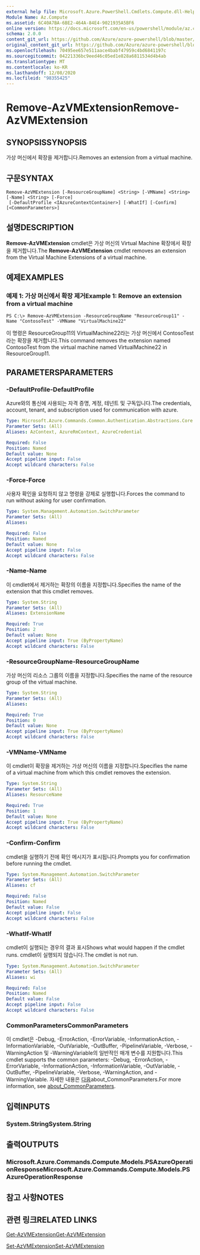 ```yaml
---
external help file: Microsoft.Azure.PowerShell.Cmdlets.Compute.dll-Help.xml
Module Name: Az.Compute
ms.assetid: 6C40A7BA-6BE2-464A-84E4-9021935A5BF6
online version: https://docs.microsoft.com/en-us/powershell/module/az.compute/remove-azvmextension
schema: 2.0.0
content_git_url: https://github.com/Azure/azure-powershell/blob/master/src/Compute/Compute/help/Remove-AzVMExtension.md
original_content_git_url: https://github.com/Azure/azure-powershell/blob/master/src/Compute/Compute/help/Remove-AzVMExtension.md
ms.openlocfilehash: 70495ee657e511aace4babf47959c4bd6841197c
ms.sourcegitcommit: 04221336bc9eed46c05ed1e828a6811534d4b4ab
ms.translationtype: MT
ms.contentlocale: ko-KR
ms.lasthandoff: 12/08/2020
ms.locfileid: "98355425"
---
```

# <span data-ttu-id="1e5b4-101">Remove-AzVMExtension</span><span class="sxs-lookup"><span data-stu-id="1e5b4-101">Remove-AzVMExtension</span></span>

## <span data-ttu-id="1e5b4-102">SYNOPSIS</span><span class="sxs-lookup"><span data-stu-id="1e5b4-102">SYNOPSIS</span></span>
<span data-ttu-id="1e5b4-103">가상 머신에서 확장을 제거합니다.</span><span class="sxs-lookup"><span data-stu-id="1e5b4-103">Removes an extension from a virtual machine.</span></span>

## <span data-ttu-id="1e5b4-104">구문</span><span class="sxs-lookup"><span data-stu-id="1e5b4-104">SYNTAX</span></span>

```
Remove-AzVMExtension [-ResourceGroupName] <String> [-VMName] <String> [-Name] <String> [-Force]
 [-DefaultProfile <IAzureContextContainer>] [-WhatIf] [-Confirm] [<CommonParameters>]
```

## <span data-ttu-id="1e5b4-105">설명</span><span class="sxs-lookup"><span data-stu-id="1e5b4-105">DESCRIPTION</span></span>
<span data-ttu-id="1e5b4-106">**Remove-AzVMExtension** cmdlet은 가상 머신의 Virtual Machine 확장에서 확장을 제거합니다.</span><span class="sxs-lookup"><span data-stu-id="1e5b4-106">The **Remove-AzVMExtension** cmdlet removes an extension from the Virtual Machine Extensions of a virtual machine.</span></span>

## <span data-ttu-id="1e5b4-107">예제</span><span class="sxs-lookup"><span data-stu-id="1e5b4-107">EXAMPLES</span></span>

### <span data-ttu-id="1e5b4-108">예제 1: 가상 머신에서 확장 제거</span><span class="sxs-lookup"><span data-stu-id="1e5b4-108">Example 1: Remove an extension from a virtual machine</span></span>
```
PS C:\> Remove-AzVMExtension -ResourceGroupName "ResourceGroup11" -Name "ContosoTest" -VMName "VirtualMachine22"
```

<span data-ttu-id="1e5b4-109">이 명령은 ResourceGroup11의 VirtualMachine22라는 가상 머신에서 ContosoTest라는 확장을 제거합니다.</span><span class="sxs-lookup"><span data-stu-id="1e5b4-109">This command removes the extension named ContosoTest from the virtual machine named VirtualMachine22 in ResourceGroup11.</span></span>

## <span data-ttu-id="1e5b4-110">PARAMETERS</span><span class="sxs-lookup"><span data-stu-id="1e5b4-110">PARAMETERS</span></span>

### <span data-ttu-id="1e5b4-111">-DefaultProfile</span><span class="sxs-lookup"><span data-stu-id="1e5b4-111">-DefaultProfile</span></span>
<span data-ttu-id="1e5b4-112">Azure와의 통신에 사용되는 자격 증명, 계정, 테넌트 및 구독입니다.</span><span class="sxs-lookup"><span data-stu-id="1e5b4-112">The credentials, account, tenant, and subscription used for communication with azure.</span></span>

```yaml
Type: Microsoft.Azure.Commands.Common.Authentication.Abstractions.Core.IAzureContextContainer
Parameter Sets: (All)
Aliases: AzContext, AzureRmContext, AzureCredential

Required: False
Position: Named
Default value: None
Accept pipeline input: False
Accept wildcard characters: False
```

### <span data-ttu-id="1e5b4-113">-Force</span><span class="sxs-lookup"><span data-stu-id="1e5b4-113">-Force</span></span>
<span data-ttu-id="1e5b4-114">사용자 확인을 요청하지 않고 명령을 강제로 실행합니다.</span><span class="sxs-lookup"><span data-stu-id="1e5b4-114">Forces the command to run without asking for user confirmation.</span></span>

```yaml
Type: System.Management.Automation.SwitchParameter
Parameter Sets: (All)
Aliases:

Required: False
Position: Named
Default value: None
Accept pipeline input: False
Accept wildcard characters: False
```

### <span data-ttu-id="1e5b4-115">-Name</span><span class="sxs-lookup"><span data-stu-id="1e5b4-115">-Name</span></span>
<span data-ttu-id="1e5b4-116">이 cmdlet에서 제거하는 확장의 이름을 지정합니다.</span><span class="sxs-lookup"><span data-stu-id="1e5b4-116">Specifies the name of the extension that this cmdlet removes.</span></span>

```yaml
Type: System.String
Parameter Sets: (All)
Aliases: ExtensionName

Required: True
Position: 2
Default value: None
Accept pipeline input: True (ByPropertyName)
Accept wildcard characters: False
```

### <span data-ttu-id="1e5b4-117">-ResourceGroupName</span><span class="sxs-lookup"><span data-stu-id="1e5b4-117">-ResourceGroupName</span></span>
<span data-ttu-id="1e5b4-118">가상 머신의 리소스 그룹의 이름을 지정합니다.</span><span class="sxs-lookup"><span data-stu-id="1e5b4-118">Specifies the name of the resource group of the virtual machine.</span></span>

```yaml
Type: System.String
Parameter Sets: (All)
Aliases:

Required: True
Position: 0
Default value: None
Accept pipeline input: True (ByPropertyName)
Accept wildcard characters: False
```

### <span data-ttu-id="1e5b4-119">-VMName</span><span class="sxs-lookup"><span data-stu-id="1e5b4-119">-VMName</span></span>
<span data-ttu-id="1e5b4-120">이 cmdlet이 확장을 제거하는 가상 머신의 이름을 지정합니다.</span><span class="sxs-lookup"><span data-stu-id="1e5b4-120">Specifies the name of a virtual machine from which this cmdlet removes the extension.</span></span>

```yaml
Type: System.String
Parameter Sets: (All)
Aliases: ResourceName

Required: True
Position: 1
Default value: None
Accept pipeline input: True (ByPropertyName)
Accept wildcard characters: False
```

### <span data-ttu-id="1e5b4-121">-Confirm</span><span class="sxs-lookup"><span data-stu-id="1e5b4-121">-Confirm</span></span>
<span data-ttu-id="1e5b4-122">cmdlet을 실행하기 전에 확인 메시지가 표시됩니다.</span><span class="sxs-lookup"><span data-stu-id="1e5b4-122">Prompts you for confirmation before running the cmdlet.</span></span>

```yaml
Type: System.Management.Automation.SwitchParameter
Parameter Sets: (All)
Aliases: cf

Required: False
Position: Named
Default value: False
Accept pipeline input: False
Accept wildcard characters: False
```

### <span data-ttu-id="1e5b4-123">-WhatIf</span><span class="sxs-lookup"><span data-stu-id="1e5b4-123">-WhatIf</span></span>
<span data-ttu-id="1e5b4-124">cmdlet이 실행되는 경우의 결과 표시</span><span class="sxs-lookup"><span data-stu-id="1e5b4-124">Shows what would happen if the cmdlet runs.</span></span>
<span data-ttu-id="1e5b4-125">cmdlet이 실행되지 않습니다.</span><span class="sxs-lookup"><span data-stu-id="1e5b4-125">The cmdlet is not run.</span></span>

```yaml
Type: System.Management.Automation.SwitchParameter
Parameter Sets: (All)
Aliases: wi

Required: False
Position: Named
Default value: False
Accept pipeline input: False
Accept wildcard characters: False
```

### <span data-ttu-id="1e5b4-126">CommonParameters</span><span class="sxs-lookup"><span data-stu-id="1e5b4-126">CommonParameters</span></span>
<span data-ttu-id="1e5b4-127">이 cmdlet은 -Debug, -ErrorAction, -ErrorVariable, -InformationAction, -InformationVariable, -OutVariable, -OutBuffer, -PipelineVariable, -Verbose, -WarningAction 및 -WarningVariable의 일반적인 매개 변수를 지원합니다.</span><span class="sxs-lookup"><span data-stu-id="1e5b4-127">This cmdlet supports the common parameters: -Debug, -ErrorAction, -ErrorVariable, -InformationAction, -InformationVariable, -OutVariable, -OutBuffer, -PipelineVariable, -Verbose, -WarningAction, and -WarningVariable.</span></span> <span data-ttu-id="1e5b4-128">자세한 내용은 [다음](http://go.microsoft.com/fwlink/?LinkID=113216)about_CommonParameters.</span><span class="sxs-lookup"><span data-stu-id="1e5b4-128">For more information, see [about_CommonParameters](http://go.microsoft.com/fwlink/?LinkID=113216).</span></span>

## <span data-ttu-id="1e5b4-129">입력</span><span class="sxs-lookup"><span data-stu-id="1e5b4-129">INPUTS</span></span>

### <span data-ttu-id="1e5b4-130">System.String</span><span class="sxs-lookup"><span data-stu-id="1e5b4-130">System.String</span></span>

## <span data-ttu-id="1e5b4-131">출력</span><span class="sxs-lookup"><span data-stu-id="1e5b4-131">OUTPUTS</span></span>

### <span data-ttu-id="1e5b4-132">Microsoft.Azure.Commands.Compute.Models.PSAzureOperationResponse</span><span class="sxs-lookup"><span data-stu-id="1e5b4-132">Microsoft.Azure.Commands.Compute.Models.PSAzureOperationResponse</span></span>

## <span data-ttu-id="1e5b4-133">참고 사항</span><span class="sxs-lookup"><span data-stu-id="1e5b4-133">NOTES</span></span>

## <span data-ttu-id="1e5b4-134">관련 링크</span><span class="sxs-lookup"><span data-stu-id="1e5b4-134">RELATED LINKS</span></span>

[<span data-ttu-id="1e5b4-135">Get-AzVMExtension</span><span class="sxs-lookup"><span data-stu-id="1e5b4-135">Get-AzVMExtension</span></span>](./Get-AzVMExtension.md)

[<span data-ttu-id="1e5b4-136">Set-AzVMExtension</span><span class="sxs-lookup"><span data-stu-id="1e5b4-136">Set-AzVMExtension</span></span>](./Set-AzVMExtension.md)


